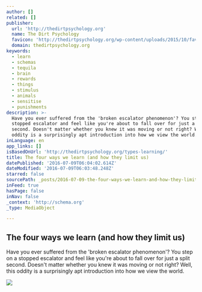 ```yaml
---
author: []
related: []
publisher:
  url: 'http://thedirtpsychology.org'
  name: The Dirt Psychology
  favicon: 'http://thedirtpsychology.org/wp-content/uploads/2015/10/favicon.png'
  domain: thedirtpsychology.org
keywords:
  - learn
  - schemas
  - tequila
  - brain
  - rewards
  - things
  - stimulus
  - animals
  - sensitise
  - punishments
description: >-
  Have you ever suffered from the 'broken escalator phenomenon'? You step on a
  stopped escalator and feel like you're about to fall over for just a split
  second. Doesn't matter whether you knew it was moving or not right? Well, this
  oddity is a surprisingly apt introduction into how we view the world.
inLanguage: en
app_links: []
isBasedOnUrl: 'http://thedirtpsychology.org/types-learning/'
title: The four ways we learn (and how they limit us)
datePublished: '2016-07-09T06:04:02.614Z'
dateModified: '2016-07-09T06:03:48.248Z'
starred: false
sourcePath: _posts/2016-07-09-the-four-ways-we-learn-and-how-they-limit-us.md
inFeed: true
hasPage: false
inNav: false
_context: 'http://schema.org'
_type: MediaObject

---
```

<article style=""><h1>The four ways we learn (and how they limit us)</h1><p>Have you ever suffered from the 'broken escalator phenomenon'? You step on a stopped escalator and feel like you're about to fall over for just a split second. Doesn't matter whether you knew it was moving or not right? Well, this oddity is a surprisingly apt introduction into how we view the world.</p><img src="http://thedirtpsychology.org/wp-content/uploads/2016/04/people-woman-coffee-meeting.jpg" /></article>